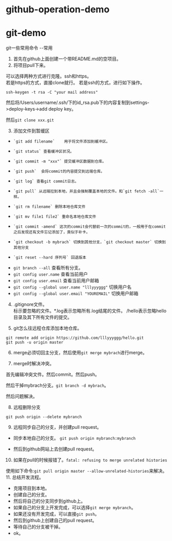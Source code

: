 # github-operation-demo
# git-demo
git一些常用命令
--常用
1. 首先在github上面创建一个带README.md的空项目。
2. 将项目pull下来。

可以选择两种方式进行克隆。ssh和https。    
若是https的方式，直接clone就行。
若是ssh的方式，进行如下操作。

`ssh-keygen -t rsa -C "your mail address"`

然后将/Users/username/.ssh/下的id_rsa.pub下的内容复制到settings->deploy-keys->add deploy key。

然后`git clone xxx.git`

3. 添加文件到暂缓区
*     `git add filename`    用于将文件添加到缓冲区。
*     `git status` 查看缓冲区状况。
*     `git commit -m "xxx"` 提交缓冲区数据到仓库。
*     `git push`  会将commit的内容提交到远端仓库。
*     `git log` 查看git commit日志。
*     `git pull` 从远端拉到本地，并且会强制覆盖本地的文件。和`git fetch -all`一样。
*     `git rm filename` 删除本地仓库文件
*     `git mv file1 file2` 重命名本地仓库文件
*     `git commit -amend` 这次的commit会代替前一次的commit的，一般用于在commit之后发现还有文件忘记添加了，类似于补卡。 
*     `git checkout -b mybrach` 切换到其他分支，`git checkout master` 切换到其他分支
*     `git reset --hard 序列号` 回退版本
*  `git branch --all` 查看所有分支。
*  `git config user.name` 查看当前用户
*  `git config user.email` 查看当前用户邮箱
*  `git config --global user.name "lllyyyggg"` 切换用户名 
*  `git config --global user.email "YOUREMAIL"` 切换用户邮箱

4. .gitignore文件。<br>
标示要忽略的文件。*.log表示忽略所有.log结尾的文件。  /hello表示忽略hello目录及其下所有文件的提交。

5. git怎么往远程仓库添加本地仓库。

```
git remote add origin https://github.com/lllyyyggg/hello.git
git push -u origin master
```

6. merge必须切回主分支，然后使用`git merge mybrach`进行merge。

7. merge时解决冲突。

首先编辑冲突文件。然后commit。然后push。

然后干掉mybrach分支。`git branch -d mybrach`。

然后问题解决。

8. 远程删除分支    

`git push origin --delete mybranch`

9. 远程同步自己的分支，并创建pull request。

* 同步本地自己的分支。
`git push origin mybranch:mybranch`

* 然后到github网站上去创建pull request。

10. 如果在pull的时候报错了。`fatal: refusing to merge unrelated histories`

使用如下命令:`git pull origin master --allow-unrelated-histories`来解决。    
11. 总结开发流程。

* 克隆项目到本地。
* 创建自己的分支。
* 然后将自己的分支同步到github上。
* 如果自己的分支上开发完成，可以选择`git merge mybranch`。    
* 如果还没有开发完成，可以直接`git push`。
* 然后到github上创建自己的pull request。
* 等待自己的分支被干掉。    
* ok。

